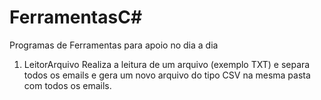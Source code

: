 # FerramentasC#
Programas de Ferramentas para apoio no dia a dia

1) LeitorArquivo 
  Realiza a leitura de um arquivo (exemplo TXT) e separa todos os emails e gera um novo arquivo do tipo CSV na mesma pasta com todos os emails.
